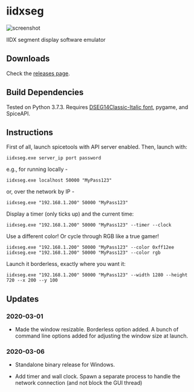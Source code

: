 # iidxseg

![screenshot](https://raw.githubusercontent.com/minsangkim89/iidxseg/7c361018475446fb86a9bcef9d9ac32894fb58f1/res/readme/2019-09-15.gif?token=ANCXP72DCKTMFDSJ6ZKIXMC5P27JI)

IIDX segment display software emulator

## Downloads
Check the [releases page](https://github.com/minsang-github/iidxseg/releases).

## Build Dependencies
Tested on Python 3.7.3. Requires [DSEG14Classic-Italic font](https://www.keshikan.net/fonts-e.html), pygame, and SpiceAPI.

## Instructions

First of all, launch spicetools with API server enabled. Then, launch with:

    iidxseg.exe server_ip port password

e.g., for running locally -

    iidxseg.exe localhost 50000 "MyPass123"

or, over the network by IP -

    iidxseg.exe "192.168.1.200" 50000 "MyPass123"
    
Display a timer (only ticks up) and the current time:

    iidxseg.exe "192.168.1.200" 50000 "MyPass123" --timer --clock

Use a different color! Or cycle through RGB like a true gamer!

    iidxseg.exe "192.168.1.200" 50000 "MyPass123" --color 0xff12ee
    iidxseg.exe "192.168.1.200" 50000 "MyPass123" --color rgb

Launch it borderless, exactly where you want it:

    iidxseg.exe "192.168.1.200" 50000 "MyPass123" --width 1280 --height 720 --x 200 --y 100

## Updates

### 2020-03-01

* Made the window resizable. Borderless option added. A bunch of command line options added for adjusting the window size at launch.

### 2020-03-06

* Standalone binary release for Windows.

* Add timer and wall clock. Spawn a separate process to handle the network connection (and not block the GUI thread)
